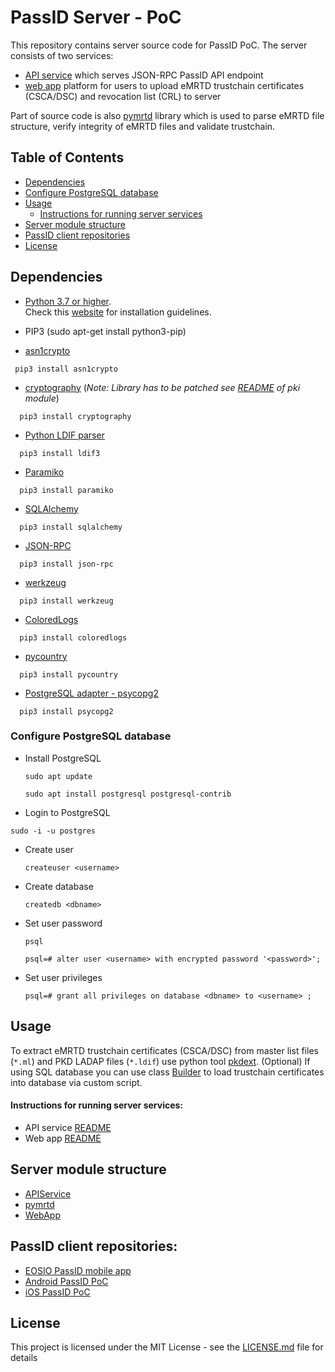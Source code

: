 # PassID Server - PoC
This repository contains server source code for PassID PoC. The server consists of two services: 
* [API service](https://github.com/ZeroPass/PassID-Server/tree/master/src/APIservice) which serves JSON-RPC PassID API endpoint
* [web app](https://github.com/ZeroPass/PassID-Server/tree/master/src/WebApp) platform for users to upload eMRTD trustchain certificates (CSCA/DSC) and revocation list (CRL) to server

Part of source code is also [pymrtd](https://github.com/ZeroPass/PassID-Server/tree/master/src/pymrtd) library which is used to parse eMRTD file structure, verify integrity of eMRTD files and validate trustchain.

## Table of Contents  
- [Dependencies](#dependencies)
- [Configure PostgreSQL database](#configure-postgresql-database)
- [Usage](#usage)
  + [Instructions for running server services](#instructions-for-running-server-services)
- [Server module structure](#server-module-structure)
- [PassID client repositories](#passid-client-repositories)
- [License](#license)

## Dependencies
* [Python 3.7 or higher](https://www.python.org/downloads/).<br>
  Check this [website](https://wiki.python.org/moin/BeginnersGuide/Download) for installation guidelines.
* PIP3 (sudo apt-get install python3-pip)

* [asn1crypto](https://github.com/wbond/asn1crypto)
```
 pip3 install asn1crypto
```

* [cryptography](https://github.com/pyca/cryptography)     (*Note: Library has to be patched see [README](https://github.com/ZeroPass/PassID-Server/blob/master/src/pymrtd/pki/README.md) of pki module*)
```
  pip3 install cryptography
```

* [Python LDIF parser](https://ldif3.readthedocs.io/en/latest/)
```
  pip3 install ldif3
```

* [Paramiko](https://pypi.org/project/paramiko/)
```
  pip3 install paramiko
```

* [SQLAlchemy](https://www.sqlalchemy.org/)
```
  pip3 install sqlalchemy
```

* [JSON-RPC](https://github.com/pavlov99/json-rpc)
```
  pip3 install json-rpc
```

* [werkzeug](https://palletsprojects.com/p/werkzeug/)
```
  pip3 install werkzeug
```

* [ColoredLogs](https://coloredlogs.readthedocs.io/en/latest/)
```
  pip3 install coloredlogs
```

* [pycountry](https://github.com/flyingcircusio/pycountry)
```
  pip3 install pycountry
```

* [PostgreSQL adapter - psycopg2](http://initd.org/psycopg/)
```
  pip3 install psycopg2
```

### Configure PostgreSQL database

* Install PostgreSQL

    ```sudo apt update```
    
    ```sudo apt install postgresql postgresql-contrib```

* Login to PostgreSQL

```sudo -i -u postgres```

* Create user

  ```createuser <username>```

* Create database

  ```createdb <dbname>```

* Set user password

  ```psql```

  ```psql=# alter user <username> with encrypted password '<password>';```

* Set user privileges

  ```psql=# grant all privileges on database <dbname> to <username> ;```

## Usage
To extract eMRTD trustchain certificates (CSCA/DSC) from master list files (`*.ml`) and PKD LADAP files (`*.ldif`) use python tool [pkdext](https://github.com/ZeroPass/PassID-documntation-and-tools/tree/master/tools/pkdext).
(Optional) If using SQL database you can use class [Builder](https://github.com/ZeroPass/PassID-Server/blob/a87cb5cc55c160a9ca80583ecb6099d7a6e57660/src/management/builder.py#L54) to load trustchain certificates into database via custom script.

#### Instructions for running server services:
* API service [README](src/APIservice#api-service)
* Web app [README](src/WebApp#webapp-data)

## Server module structure
* [APIService](https://github.com/ZeroPass/PassID-Server/tree/master/src/APIservice)
* [pymrtd](src/pymrtd)
* [WebApp](https://github.com/ZeroPass/PassID-Server/tree/master/src/WebApp)

## PassID client repositories:
* [EOSIO PassID mobile app](https://github.com/ZeroPass/eosio-passid-mobile-app)
* [Android PassID PoC](https://github.com/ZeroPass/PassID-Android-App)
* [iOS PassID PoC](https://github.com/ZeroPass/PassID-iOS-App)

## License
This project is licensed under the MIT License - see the [LICENSE.md](LICENSE.md) file for details
